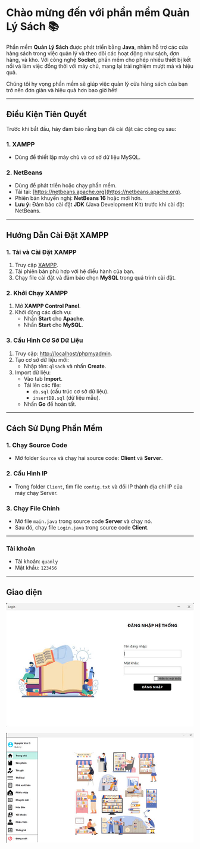 # Chào mừng đến với phần mềm **Quản Lý Sách** 📚

Phần mềm **Quản Lý Sách** được phát triển bằng **Java**, nhằm hỗ trợ các cửa hàng sách trong việc quản lý và theo dõi các hoạt động như sách, đơn hàng, và kho. Với công nghệ **Socket**, phần mềm cho phép nhiều thiết bị kết nối và làm việc đồng thời với máy chủ, mang lại trải nghiệm mượt mà và hiệu quả.

Chúng tôi hy vọng phần mềm sẽ giúp việc quản lý cửa hàng sách của bạn trở nên đơn giản và hiệu quả hơn bao giờ hết!

---

## Điều Kiện Tiên Quyết
Trước khi bắt đầu, hãy đảm bảo rằng bạn đã cài đặt các công cụ sau:

### 1. **XAMPP**
- Dùng để thiết lập máy chủ và cơ sở dữ liệu MySQL.

### 2. **NetBeans**
- Dùng để phát triển hoặc chạy phần mềm.
- Tải tại: [https://netbeans.apache.org](https://netbeans.apache.org).
- Phiên bản khuyến nghị: **NetBeans 16** hoặc mới hơn.
- **Lưu ý:** Đảm bảo cài đặt **JDK** (Java Development Kit) trước khi cài đặt NetBeans.

---

## Hướng Dẫn Cài Đặt XAMPP

### 1. Tải và Cài Đặt XAMPP
1. Truy cập [XAMPP](https://www.apachefriends.org/index.html).
2. Tải phiên bản phù hợp với hệ điều hành của bạn.
3. Chạy file cài đặt và đảm bảo chọn **MySQL** trong quá trình cài đặt.

### 2. Khởi Chạy XAMPP
1. Mở **XAMPP Control Panel**.
2. Khởi động các dịch vụ:
   - Nhấn **Start** cho **Apache**.
   - Nhấn **Start** cho **MySQL**.

### 3. Cấu Hình Cơ Sở Dữ Liệu
1. Truy cập: [http://localhost/phpmyadmin](http://localhost/phpmyadmin).
2. Tạo cơ sở dữ liệu mới:
   - Nhập tên: `qlsach` và nhấn **Create**.
3. Import dữ liệu:
   - Vào tab **Import**.
   - Tải lên các file:
     - `db.sql` (cấu trúc cơ sở dữ liệu).
     - `insertDB.sql` (dữ liệu mẫu).
   - Nhấn **Go** để hoàn tất.

---

## Cách Sử Dụng Phần Mềm

### 1. Chạy Source Code
- Mở folder `Source` và chạy hai source code: **Client** và **Server**.

### 2. Cấu Hình IP
- Trong folder `Client`, tìm file `config.txt` và đổi IP thành địa chỉ IP của máy chạy Server.

### 3. Chạy File Chính
- Mở file `main.java` trong source code **Server** và chạy nó.
- Sau đó, chạy file `Login.java` trong source code **Client**.

---

### Tài khoản
- Tài khoản: `quanly`
- Mật khẩu: `123456`
---




## Giao diện
![App Screenshot](https://github.com/DBPCod/CNPM_QLSach/blob/main/img/login.jpg)

![App Screenshot](https://github.com/DBPCod/CNPM_QLSach/blob/main/img/trangchu.jpg)
